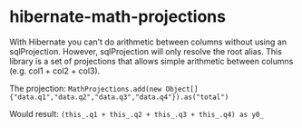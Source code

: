 hibernate-math-projections
==========================

With Hibernate you can't do arithmetic between columns without using an sqlProjection. However, sqlProjection will only resolve the root alias. This library is a set of projections that allows simple arithmetic between columns (e.g. col1 + col2 + col3).

The projection:
```MathProjections.add(new Object[]{"data.q1","data.q2","data.q3","data.q4"}).as("total")```

Would result:
```(this_.q1 + this_.q2 + this_.q3 + this_.q4) as y0_```
